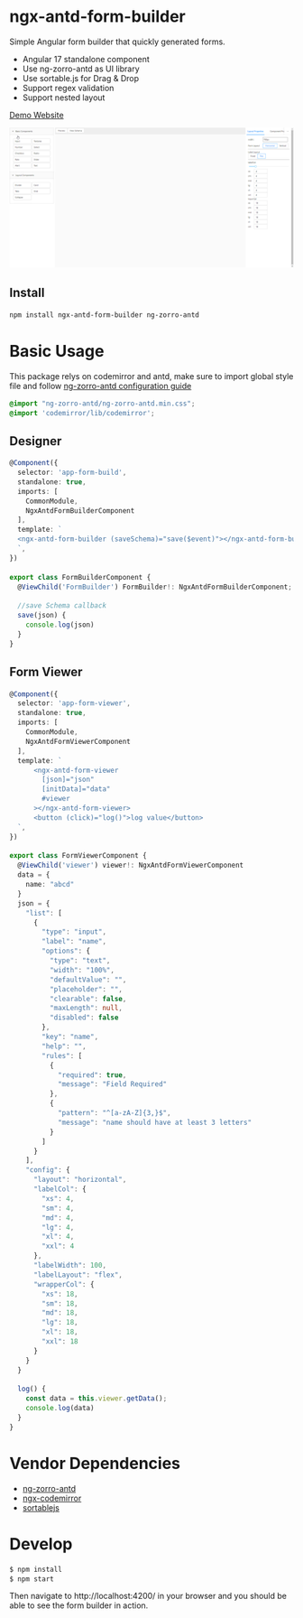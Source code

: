 # ngx-antd-form-builder
Simple Angular form builder that quickly generated forms.
- Angular 17 standalone component
- Use ng-zorro-antd as UI library
- Use sortable.js for Drag & Drop
- Support regex validation
- Support nested layout

[Demo Website](https://jaiwey.github.io/ngx-antd-form-builder) 



![](https://raw.githubusercontent.com/JaiWey/ngx-antd-form-builder/main/screenshots.gif)

## Install

```bash
npm install ngx-antd-form-builder ng-zorro-antd
```

# Basic Usage

This package relys on codemirror and antd, make sure to import global style file and follow [ng-zorro-antd configuration guide](https://ng.ant.design/docs/getting-started/en)
```scss
@import "ng-zorro-antd/ng-zorro-antd.min.css";
@import 'codemirror/lib/codemirror';
```

## Designer
```typescript
@Component({
  selector: 'app-form-build',
  standalone: true,
  imports: [
    CommonModule,
    NgxAntdFormBuilderComponent
  ],
  template: `
  <ngx-antd-form-builder (saveSchema)="save($event)"></ngx-antd-form-builder>
  `,
})

export class FormBuilderComponent {
  @ViewChild('FormBuilder') FormBuilder!: NgxAntdFormBuilderComponent;

  //save Schema callback
  save(json) {
    console.log(json)
  }
}
```

## Form Viewer

```typescript
@Component({
  selector: 'app-form-viewer',
  standalone: true,
  imports: [
    CommonModule,
    NgxAntdFormViewerComponent
  ],
  template: `
      <ngx-antd-form-viewer
        [json]="json"
        [initData]="data"
        #viewer
      ></ngx-antd-form-viewer>
      <button (click)="log()">log value</button>
  `,
})

export class FormViewerComponent {
  @ViewChild('viewer') viewer!: NgxAntdFormViewerComponent
  data = {
    name: "abcd"
  }
  json = {
    "list": [
      {
        "type": "input",
        "label": "name",
        "options": {
          "type": "text",
          "width": "100%",
          "defaultValue": "",
          "placeholder": "",
          "clearable": false,
          "maxLength": null,
          "disabled": false
        },
        "key": "name",
        "help": "",
        "rules": [
          {
            "required": true,
            "message": "Field Required"
          },
          {
            "pattern": "^[a-zA-Z]{3,}$",
            "message": "name should have at least 3 letters"
          }
        ]
      }
    ],
    "config": {
      "layout": "horizontal",
      "labelCol": {
        "xs": 4,
        "sm": 4,
        "md": 4,
        "lg": 4,
        "xl": 4,
        "xxl": 4
      },
      "labelWidth": 100,
      "labelLayout": "flex",
      "wrapperCol": {
        "xs": 18,
        "sm": 18,
        "md": 18,
        "lg": 18,
        "xl": 18,
        "xxl": 18
      }
    }
  }

  log() {
    const data = this.viewer.getData();
    console.log(data)
  }
}
```

# Vendor Dependencies
- [ng-zorro-antd](https://ng.ant.design)
- [ngx-codemirror](https://github.com/scttcper/ngx-codemirror)
- [sortablejs](https://sortablejs.github.io/Sortable/)

# Develop
```bash
$ npm install
$ npm start
```
Then navigate to http://localhost:4200/ in your browser and you should be able to see the form builder in action.

